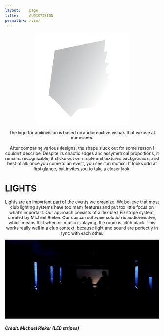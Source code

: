 ```yaml
---
layout:    page
title:     AUDIOVISION
permalink: /vsn/
---
```


<div align="center">

<img src="/images/portfolio/audiovision/w.png" width="60%" height="60%">

<p> The logo for audiovision is based on audioreactive visuals that we use at our events.
<br>
<br>
After comparing various designs, the shape stuck out for some reason I couldn't describe. Despite its chaotic edges and assymetrical proportions, it remains recognizable, it sticks out on simple and textured backgrounds, and best of all: once you come to an event, you see it in motion. It looks odd at first glance, but invites you to take a closer look.
</p>



<h1 align="left">LIGHTS</h1>
<p>
	Lights are an important part of the events we organize. We believe that most club lighting systems have too many features and put too little focus on what's important. Our approach consists of a flexible LED stripe system, created by Michael Rieker. Our custom software solution is audioreactive, which means that when no music is playing, the room is pitch black. This works really well in a club context, because light and sound are perfectly in sync with each other.
</p>

<img src="/images/portfolio/audiovision/vsn_lights.png">

</div>

<h5>Credit: Michael Rieker (LED stripes)</h5>